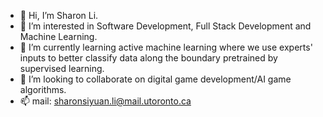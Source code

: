 - 👋 Hi, I’m Sharon Li.
- 👀 I’m interested in Software Development, Full Stack Development and Machine Learning.
- 🌱 I’m currently learning active machine learning where we use experts' inputs to better classify data along the boundary pretrained by supervised learning.  
- 💞️ I’m looking to collaborate on digital game development/AI game algorithms.
- 📫 mail: sharonsiyuan.li@mail.utoronto.ca

<!---
Siyuan-uoftece/Siyuan-uoftece is a ✨ special ✨ repository because its `README.md` (this file) appears on your GitHub profile.
You can click the Preview link to take a look at your changes.
--->
